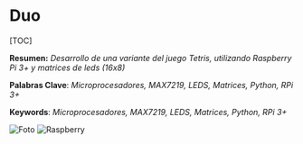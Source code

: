 # Duo

[TOC]

**Resumen:**
*Desarrollo de una variante del juego Tetris, utilizando Raspberry Pi 3+ y matrices de leds (16x8)*

**Palabras Clave**: *Microprocesadores, MAX7219, LEDS, Matrices, Python, RPi 3+*

**Keywords**: *Microprocesadores, MAX7219, LEDS, Matrices, Python, RPi 3+*

![Foto](https://images-na.ssl-images-amazon.com/images/I/61cNz%2BJgnML.png)
![Raspberry](https://k62.kn3.net/taringa/3/8/C/7/C/D/akak92/F9B.png)